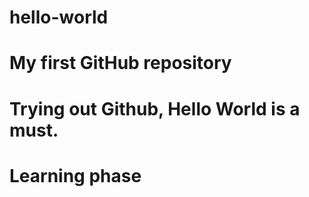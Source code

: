 # hello-world
# My first GitHub repository
# Trying out Github, Hello World is a must.
# Learning phase

